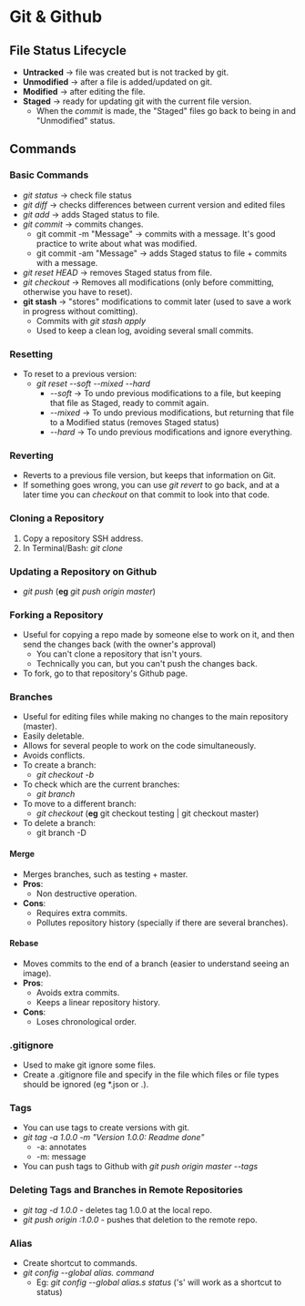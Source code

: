# Git & Github

## File Status Lifecycle
* **Untracked** -> file was created but is not tracked by git.
* **Unmodified** -> after a file is added/updated on git.
* **Modified** -> after editing the file.
* **Staged** -> ready for updating git with the current file version.
    * When the *commit* is made, the "Staged" files go back to being in and "Unmodified" status.

## Commands
### Basic Commands
* *git status* -> check file status
* *git diff* -> checks differences between current version and edited files
* *git add* -> adds Staged status to file.
* *git commit* -> commits changes.
    * git commit -m "Message" -> commits with a message. It's good practice to write about what was modified.
    * git commit -am "Message" -> adds Staged status to file + commits with a message.
* *git reset HEAD <file>* -> removes Staged status from file.
* *git checkout <file>* -> Removes all modifications (only before committing, otherwise you have to reset).
* **git stash** -> "stores" modifications to commit later (used to save a work in progress without comitting).
    * Commits with *git stash apply*
    * Used to keep a clean log, avoiding several small commits.

### Resetting
* To reset to a previous version:
    * *git reset --soft --mixed --hard*
        * *--soft* -> To undo previous modifications to a file, but keeping that file as Staged, ready to commit again.
        * *--mixed* -> To undo previous modifications, but returning that file to a Modified status (removes Staged status)
        * *--hard* -> To undo previous modifications and ignore everything.

### Reverting
* Reverts to a previous file version, but keeps that information on Git.
* If something goes wrong, you can use *git revert* to go back, and at a later time you can *checkout* on that commit to look into that code.

### Cloning a Repository
1. Copy a repository SSH address.
1. In Terminal/Bash: *git clone <SSH link> <local repository name>*

### Updating a Repository on Github
* *git push <destination> <source>* (**eg** *git push origin master*)

### Forking a Repository
* Useful for copying a repo made by someone else to work on it, and then send the changes back (with the owner's approval)
    * You can't clone a repository that isn't yours.
    * Technically you can, but you can't push the changes back.
* To fork, go to that repository's Github page.

### Branches
* Useful for editing files while making no changes to the main repository (master).
* Easily deletable.
* Allows for several people to work on the code simultaneously.
* Avoids conflicts.
* To create a branch:
    * *git checkout -b <branch name>*
* To check which are the current branches:
    * *git branch*
* To move to a different branch:
    * *git checkout <branch name>* (**eg** git checkout testing | git checkout master)
* To delete a branch:
    * git branch -D <branch name>

#### Merge
* Merges branches, such as testing + master.
* **Pros**:
    * Non destructive operation.
* **Cons**:
    * Requires extra commits.
    * Pollutes repository history (specially if there are several branches).

#### Rebase
* Moves commits to the end of a branch (easier to understand seeing an image).
* **Pros**:
    * Avoids extra commits.
    * Keeps a linear repository history.
* **Cons**:
    * Loses chronological order.

### .gitignore
* Used to make git ignore some files.
* Create a .gitignore file and specify in the file which files or file types should be ignored (eg *.json or <name>.<extension>).

### Tags
* You can use tags to create versions with git.
* *git tag -a 1.0.0 -m "Version 1.0.0: Readme done"*
    * -a: annotates
    * -m: message
* You can push tags to Github with *git push origin master --tags*

### Deleting Tags and Branches in Remote Repositories
* *git tag -d 1.0.0* - deletes tag 1.0.0 at the local repo.
* *git push origin :1.0.0* - pushes that deletion to the remote repo.

### Alias
* Create shortcut to commands.
* *git config --global alias.<shortcut> command*
    * Eg: *git config --global alias.s status* ('s' will work as a shortcut to status)